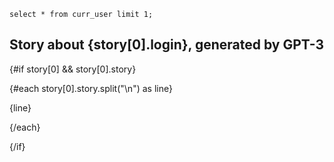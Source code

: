 ```story
select * from curr_user limit 1;
```

## Story about {story[0].login}, generated by GPT-3

{#if story[0] && story[0].story}

  {#each story[0].story.split("\n") as line}

  {line}

  {/each}
  
{/if}